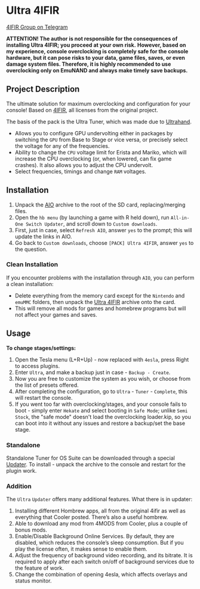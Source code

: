 # Ultra 4IFIR

[4IFIR Group on Telegram](https://t.me/For4ifir)

**ATTENTION! The author is not responsible for the consequences of installing Ultra 4IFIR; you proceed at your own risk.**
**However, based on my experience, console overclocking is completely safe for the console hardware, but it can pose risks to your data, game files, saves, or even damage system files. Therefore, it is highly recommended to use overclocking only on EmuNAND and always make timely save backups.**

## Project Description
The ultimate solution for maximum overclocking and configuration for your console!
Based on [4IFIR](https://github.com/rashevskyv/4IFIR), all licenses from the original project.

The basis of the pack is the Ultra Tuner, which was made due to [Ultrahand](https://github.com/ppkantorski/Ultrahand-Overlay).
- Allows you to configure GPU undervolting either in packages by switching the `GPU` from Base to Stage or vice versa, or precisely select the voltage for any of the frequencies.
- Ability to change the `CPU` voltage limit for Erista and Mariko, which will increase the CPU overclocking (or, when lowered, can fix game crashes). It also allows you to adjust the CPU undervolt.
- Select frequencies, timings and change `RAM` voltages.

## Installation

1. Unpack the [AIO](https://github.com/redraz/Ultra-4ifir/raw/main/AIO/AIO.zip) archive to the root of the SD card, replacing/merging files.
2. Open the `hb menu` (by launching a game with R held down), run `All-in-One Switch Updater`, and scroll down to `Custom downloads`.
3. First, just in case, select `Refresh AIO`, answer `yes` to the prompt; this will update the links in AIO.
4. Go back to `Custom downloads`, choose `[PACK] Ultra 4IFIR`, answer `yes` to the question.

### Clean Installation
If you encounter problems with the installation through `AIO`, you can perform a clean installation:
- Delete everything from the memory card except for the `Nintendo` and `emuMMC` folders, then unpack the [Ultra 4IFIR](https://github.com/redraz/Ultra-4ifir/raw/main/Ultra%204IFIR/Ultra%204IFIR.zip) archive onto the card.
- This will remove all mods for games and homebrew programs but will not affect your games and saves.

## Usage
**To change stages/settings:**
1. Open the Tesla menu (L+R+Up) - now replaced with `4esla`, press Right to access plugins.
2. Enter `Ultra`, and make a backup just in case - `Backup - Create`.
3. Now you are free to customize the system as you wish, or choose from the list of presets offered.
4. After completing the configuration, go to `Ultra` - `Tuner` - `Complete`, this will restart the console.
5. If you went too far with overclocking/stages, and your console fails to boot - simply enter `Hekate` and select booting in `Safe Mode`; unlike `Semi Stock`, the "safe mode" doesn't load the overclocking loader.kip, so you can boot into it without any issues and restore a backup/set the base stage.

### Standalone
 Standalone Tuner for OS Suite can be downloaded through a special [Updater](https://github.com/redraz/Ultra-4ifir/raw/main/Packages/Standalone%20Pack.zip). To install - unpack the archive to the console and restart for the plugin work.


### Addition
The `Ultra` `Updater` offers many additional features.
What there is in updater:
1. Installing different Hombrew apps, all from the original 4ifir as well as everything that Cooler posted. There’s also a useful hombrew.
2. Able to download any mod from 4MODS from Cooler, plus a couple of bonus mods.
3. Enable/Disable Background Online Services. By default, they are disabled, which reduces the console’s sleep consumption. But if you play the license often, it makes sense to enable them.
4. Adjust the frequency of background video recording, and its bitrate. It is required to apply after each switch on/off of background services due to the feature of work.
5. Change the combination of opening 4esla, which affects overlays and status monitor.